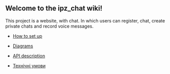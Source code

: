 ## Welcome to the ipz_chat wiki!

This project is a website, with chat. In which users can register, chat, create private chats and record voice messages.

* [How to set up](https://github.com/doctorblinch/ipz_chat/wiki/How-to-set-up)

* [Diagrams](https://github.com/doctorblinch/ipz_chat/wiki/Diagrams)

* [API description](https://github.com/doctorblinch/ipz_chat/wiki/Api-description)

* [Технічні умови](https://github.com/doctorblinch/ipz_chat/wiki/%D0%A2%D0%B5%D1%85%D0%BD%D1%96%D1%87%D0%BD%D1%96-%D1%83%D0%BC%D0%BE%D0%B2%D0%B8)
